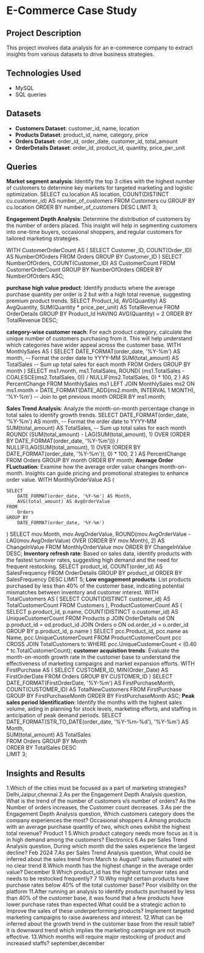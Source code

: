 # E-Commerce Case Study

## Project Description
This project involves data analysis for an e-commerce company to extract insights from various datasets to drive business strategies.

## Technologies Used
- MySQL
- SQL queries

## Datasets
- **Customers Dataset**: customer_id, name, location
- **Products Dataset**: product_id, name, category, price
- **Orders Dataset**: order_id, order_date, customer_id, total_amount
- **OrderDetails Dataset**: order_id, product_id, quantity, price_per_unit

## Queries

**Market segment analysis**: 
Identify the top 3 cities with the highest number of customers to determine key markets for targeted marketing and logistic optimization.
SELECT cu.location AS location, COUNT(DISTINCT cu.customer_id) AS number_of_customers
FROM Customers cu
GROUP BY cu.location
ORDER BY number_of_customers DESC
LIMIT 3;

**Engagement Depth Analysis**: 
Determine the distribution of customers by the number of orders placed. This insight will help in segmenting customers into one-time buyers, occasional shoppers, and regular customers for tailored marketing strategies.

WITH CustomerOrderCount AS (
    SELECT 
        Customer_ID, 
        COUNT(Order_ID) AS NumberOfOrders
    FROM 
        Orders
    GROUP BY 
        Customer_ID
)
SELECT 
    NumberOfOrders, 
    COUNT(Customer_ID) AS CustomerCount
FROM 
    CustomerOrderCount
GROUP BY 
    NumberOfOrders
ORDER BY 
    NumberOfOrders ASC;

 **purchase high value product**: 
  Identify products where the average purchase quantity per order is 2 but with a high total revenue, suggesting premium product trends.
SELECT 
    Product_Id, 
    AVG(Quantity) AS AvgQuantity,
    SUM(Quantity * price_per_unit) AS TotalRevenue
FROM 
    OrderDetails
GROUP BY 
    Product_Id
    HAVING 
    AVG(Quantity) = 2
    ORDER BY 
    TotalRevenue DESC;
    
**category-wise customer reach**:
   For each product category, calculate the unique number of customers purchasing from it. This will help understand which categories have wider appeal across the customer base.
   WITH MonthlySales AS (
    SELECT 
        DATE_FORMAT(order_date, '%Y-%m') AS month,  -- Format the order date to YYYY-MM
        SUM(total_amount) AS TotalSales  -- Sum up total sales for each month
    FROM 
        Orders
    GROUP BY 
        month
)
SELECT 
    ms1.month, 
    ms1.TotalSales,
    ROUND(
        (ms1.TotalSales - COALESCE(ms2.TotalSales, 0)) / NULLIF(ms2.TotalSales, 0) * 100, 
        2
    ) AS PercentChange
FROM 
    MonthlySales ms1
LEFT JOIN 
    MonthlySales ms2 ON ms1.month = DATE_FORMAT(DATE_ADD(ms2.month, INTERVAL 1 MONTH), '%Y-%m')  -- Join to get previous month
ORDER BY 
    ms1.month;
    
**Sales Trend Analysis**:
Analyze the month-on-month percentage change in total sales to identify growth trends.
SELECT 
    DATE_FORMAT(order_date, '%Y-%m') AS month,  -- Format the order date to YYYY-MM
    SUM(total_amount) AS TotalSales,  -- Sum up total sales for each month
    ROUND(
        (SUM(total_amount) - LAG(SUM(total_amount), 1) OVER (ORDER BY DATE_FORMAT(order_date, '%Y-%m'))) 
        / NULLIF(LAG(SUM(total_amount), 1) OVER (ORDER BY DATE_FORMAT(order_date, '%Y-%m')), 0) * 100, 
        2
    ) AS PercentChange
FROM 
    Orders
GROUP BY 
    month
ORDER BY 
    month;
**Average Order FLuctuation**:
Examine how the average order value changes month-on-month. Insights can guide pricing and promotional strategies to enhance order value.
WITH MonthlyOrderValue AS (
  
    SELECT 
        DATE_FORMAT(order_date, '%Y-%m') AS Month,
        AVG(total_amount) AS AvgOrderValue
    FROM 
        Orders
    GROUP BY 
        DATE_FORMAT(order_date, '%Y-%m')
)
SELECT 
    mov.Month,
    mov.AvgOrderValue,
    ROUND(mov.AvgOrderValue - LAG(mov.AvgOrderValue) OVER (ORDER BY mov.Month), 2) AS ChangeInValue
FROM 
    MonthlyOrderValue mov
ORDER BY 
    ChangeInValue DESC;
**Inventory refresh rate**:
Based on sales data, identify products with the fastest turnover rates, suggesting high demand and the need for frequent restocking.
SELECT 
    product_id, 
    COUNT(order_id) AS SalesFrequency
FROM 
    OrderDetails
GROUP BY 
    product_id
ORDER BY 
    SalesFrequency DESC
LIMIT 5;
**Low engagement products**:
List products purchased by less than 40% of the customer base, indicating potential mismatches between inventory and customer interest.
WITH TotalCustomers AS (
    SELECT 
        COUNT(DISTINCT customer_id) AS TotalCustomerCount
    FROM 
        Customers
), ProductCustomerCount AS (
    SELECT 
        p.product_id, 
        p.name, 
        COUNT(DISTINCT o.customer_id) AS UniqueCustomerCount
    FROM 
        Products p
    JOIN 
        OrderDetails od 
    ON 
        p.product_id = od.product_id
    JOIN 
        Orders o 
    ON 
        od.order_id = o.order_id
    GROUP BY 
        p.product_id, 
        p.name
)
SELECT 
    pcc.Product_id,
    pcc.name as Name, 
    pcc.UniqueCustomerCount
FROM 
    ProductCustomerCount pcc
CROSS JOIN 
    TotalCustomers tc
WHERE 
    pcc.UniqueCustomerCount < (0.40 * tc.TotalCustomerCount);
**customer acquistion trends**:
Evaluate the month-on-month growth rate in the customer base to understand the effectiveness of marketing campaigns and market expansion efforts.
WITH FirstPurchase AS (
    SELECT 
        CUSTOMER_ID, 
        MIN(Order_Date) AS FirstOrderDate
    FROM 
        Orders
    GROUP BY 
        CUSTOMER_ID
)
SELECT 
    DATE_FORMAT(FirstOrderDate, '%Y-%m') AS FirstPurchaseMonth, 
    COUNT(CUSTOMER_ID) AS TotalNewCustomers
FROM 
    FirstPurchase
GROUP BY 
    FirstPurchaseMonth
ORDER BY 
    FirstPurchaseMonth ASC;
**Peak sales period Identification**:
Identify the months with the highest sales volume, aiding in planning for stock levels, marketing efforts, and staffing in anticipation of peak demand periods.
SELECT 
    DATE_FORMAT(STR_TO_DATE(order_date, '%Y-%m-%d'), '%Y-%m') AS Month,  
    SUM(total_amount) AS TotalSales                                  
FROM 
    Orders
GROUP BY 
    Month                                                             
ORDER BY 
    TotalSales DESC                                                    
LIMIT 3;                                                             
## Insights and Results
1.Which of the cities must be focused as a part of marketing strategies?
Delhi,Jaipur,chennai
2.As per the Engagement Depth Analysis question, What is the trend of the number of customers v/s number of orders?
 As the Number of orders increases, the Customer count decreases. 
3.As per the Engagement Depth Analysis question, Which customers category does the company experiences the most?
 Occasional shoppers 
4.Among products with an average purchase quantity of two, which ones exhibit the highest total revenue?
Product 1
5.Which product category needs more focus as it is in high demand among the customers?
Electronics
6.As per Sales Trend Analysis question, During which month did the sales experience the largest decline?
Feb 2024
7.As per Sales Trend Analysis question, What could be inferred about the sales trend from March to August?
sales fluctuated with no clear trend
8.Which month has the highest change in the average order value?
December
9.Which product_id has the highest turnover rates and needs to be restocked frequently?
7
10.Why might certain products have purchase rates below 40% of the total customer base?
Poor visibility on the platform
11.After running an analysis to identify products purchased by less than 40% of the customer base, it was found that a few products have lower purchase rates than expected.What could be a strategic action to improve the sales of these underperforming products?
 Implement targeted marketing campaigns to raise awareness and interest. 
12.What can be inferred about the growth trend in the customer base from the result table?
 It is downward trend which implies the marketing campaign are not much effective. 
13.Which months will require major restocking of product and increased staffs? 
september,december
